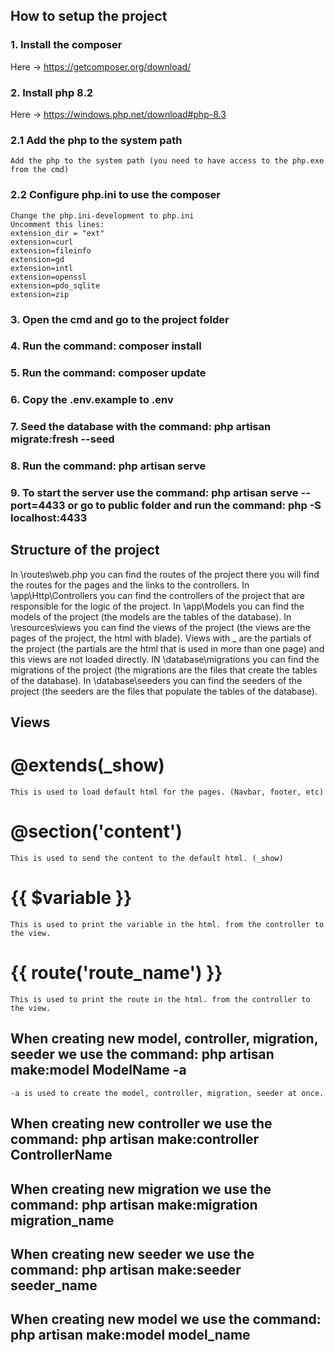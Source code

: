 ## How to setup the project
### 1. Install the composer 
 Here -> https://getcomposer.org/download/
### 2. Install php 8.2
 Here -> https://windows.php.net/download#php-8.3
### 2.1 Add the php to the system path
    Add the php to the system path (you need to have access to the php.exe from the cmd)
### 2.2 Configure php.ini to use the composer
    Change the php.ini-development to php.ini
    Uncomment this lines:
    extension_dir = "ext"
    extension=curl
    extension=fileinfo
    extension=gd
    extension=intl
    extension=openssl
    extension=pdo_sqlite
    extension=zip
### 3. Open the cmd and go to the project folder
### 4. Run the command: composer install
### 5. Run the command: composer update
### 6. Copy the .env.example to .env
### 7. Seed the database with the command: php artisan migrate:fresh --seed
### 8. Run the command: php artisan serve
### 9. To start the server use the command: php artisan serve --port=4433 or go to public folder and run the command: php -S localhost:4433

## Structure of the project
In \routes\web.php you can find the routes of the project there you will find the routes for the pages and the links to the controllers.
In \app\Http\Controllers you can find the controllers of the project that are responsible for the logic of the project.
In \app\Models you can find the models of the project (the models are the tables of the database).
In \resources\views you can find the views of the project (the views are the pages of the project, the html with blade).
Views with _ are the partials of the project (the partials are the html that is used in more than one page) and this views are not loaded directly.
IN \database\migrations you can find the migrations of the project (the migrations are the files that create the tables of the database).
In \database\seeders you can find the seeders of the project (the seeders are the files that populate the tables of the database).

## Views
# @extends(_show) 
    This is used to load default html for the pages. (Navbar, footer, etc)
# @section('content')
    This is used to send the content to the default html. (_show)
# {{ $variable }}
    This is used to print the variable in the html. from the controller to the view.
#  {{ route('route_name') }}
    This is used to print the route in the html. from the controller to the view.

## When creating new model, controller, migration, seeder we use the command: php artisan make:model ModelName -a
    -a is used to create the model, controller, migration, seeder at once.
## When creating new controller we use the command: php artisan make:controller ControllerName
## When creating new migration we use the command: php artisan make:migration migration_name
## When creating new seeder we use the command: php artisan make:seeder seeder_name
## When creating new model we use the command: php artisan make:model model_name
